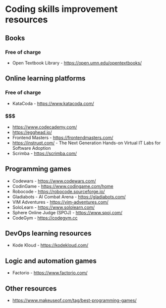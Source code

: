 # Coding skills improvement resources
## Books
### Free of charge
- Open Textbook Library - https://open.umn.edu/opentextbooks/

## Online learning platforms
### Free of charge
- KataCoda - https://www.katacoda.com/
### $$$
- https://www.codecademy.com/
- https://egghead.io/
- Frontend Masters - https://frontendmasters.com/
- https://instruqt.com/ - The Next Generation Hands-on Virtual IT Labs for Software Adoption
- Scrimba - https://scrimba.com/

## Programming games
- Codewars - https://www.codewars.com/
- CodinGame - https://www.codingame.com/home
- Robocode - https://robocode.sourceforge.io/
- Gladiabots - AI Combat Arena - https://gladiabots.com/
- VIM Adventures - https://vim-adventures.com/
- SoloLearn - https://www.sololearn.com/
- Sphere Online Judge (SPOJ) - https://www.spoj.com/
- CodeGym - https://codegym.cc

## DevOps learning resources
- Kode Kloud - https://kodekloud.com/

## Logic and automation games
- Factorio - https://www.factorio.com/

## Other resources
- https://www.makeuseof.com/tag/best-programming-games/
